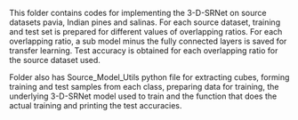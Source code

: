 This folder contains codes for implementing the 3-D-SRNet on source datasets pavia, Indian pines and salinas. For each source dataset, training and test set is prepared for different values of overlapping ratios. For each overlapping ratio, a sub model minus the fully connected layers is saved for transfer learning. Test accuracy is obtained for each overlapping ratio for the source dataset used.

Folder also has Source_Model_Utils python file for extracting cubes, forming training and test samples from each class, preparing data for training, the underlying 3-D-SRNet model used to train and the function that does the actual training and printing the test accuracies.
